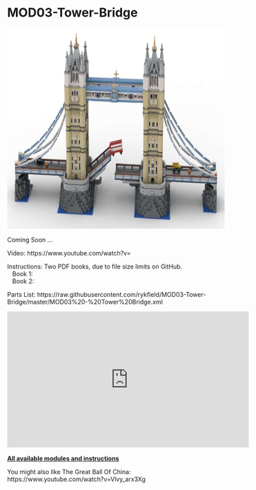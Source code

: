 <a name="README"></a>
# MOD03-Tower-Bridge

<img width="878" height="465" src="https://github.com/rykfield/MOD03-Tower-Bridge/raw/master/MOD03%20-%20Tower%20Bridge%20(Banner).jpg">
<BR>


Coming Soon ...

<P>Video: https://www.youtube.com/watch?v=
<P>Instructions: Two PDF books, due to file size limits on GitHub.
<BR>&nbsp;&nbsp;&nbsp;Book 1:
<BR>&nbsp;&nbsp;&nbsp;Book 2:
<P>Parts List: https://raw.githubusercontent.com/rykfield/MOD03-Tower-Bridge/master/MOD03%20-%20Tower%20Bridge.xml

<P>
<iframe width="560" height="315" src="https://www.youtube.com/embed/dplNTJEaAOY" frameborder="0" allow="accelerometer; autoplay; encrypted-media; gyroscope; picture-in-picture" allowfullscreen></iframe>

<P><a href="https://github.com/rykfield/REF00-Module-Overview"><B>All available modules and instructions</b></a>

<P>You might also like The Great Ball Of China: https://www.youtube.com/watch?v=Vlvy_arx3Xg